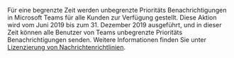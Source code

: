 Für eine begrenzte Zeit werden unbegrenzte Prioritäts Benachrichtigungen in Microsoft Teams für alle Kunden zur Verfügung gestellt. Diese Aktion wird vom Juni 2019 bis zum 31. Dezember 2019 ausgeführt, und in dieser Zeit können alle Benutzer von Teams unbegrenzte Prioritäts Benachrichtigungen senden. Weitere Informationen finden Sie unter [Lizenzierung von Nachrichtenrichtlinien](../teams-add-on-licensing/pri-message.md). 